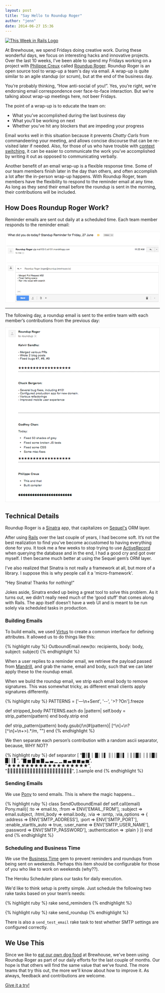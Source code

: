 ```yaml
---
layout: post
title: "Say Hello to Roundup Roger"
author: "jenn"
date: 2014-06-27 15:36
---
```



<p>
  <a href="https://github.com/BrewhouseTeam/roundup-roger">
    <img class="img-right img-responsive" alt="This Week in Rails Logo" src="https://s3.amazonaws.com/roundup-roger/roundup_roger_logo1.png">
  </a>
</p>

At Brewhouse, we spend Fridays doing creative work. During these wonderful days, we focus on interesting hacks and innovative projects. Over the last 10 weeks, I’ve been able to spend my Fridays working on a project with [Philippe Creux](https://github.com/pcreux) called [Roundup Roger](https://github.com/BrewhouseTeam/roundup-roger). Roundup Roger is an open source tool to wrap-up a team's day via email. A wrap-up is quite similar to an agile standup (or scrum), but at the end of the business day.

You’re probably thinking, “How anti-social of you!”.  Yes, you’re right, we're endorsing email correspondence over face-to-face interaction. But we're talking about wrap-up meetings here, not beer Fridays.

The point of a wrap-up is to educate the team on:

* What you’ve accomplished during the last business day
* What you’ll be working on next
* Whether you’ve hit any blockers that are impeding your progress

<!-- break -->

Email works well in this situation because it prevents <em>Chatty Carls</em> from commandeering your meeting, and allows concise discourse that can be re-visited later if needed. Also, for those of us who have trouble with [context switching](http://www.joelonsoftware.com/articles/fog0000000022.html), it can be easier to communicate the work you’ve accomplished by writing it out as opposed to communicating verbally.

Another benefit of an email wrap-up is a flexible response time. Some of our team members finish later in the day than others, and often accomplish a lot after the in-person wrap-up happens. With Roundup Roger, team members have the flexibility to respond to the reminder email at any time. As long as they send their email before the roundup is sent in the morning, their contributions will be included.


## How Does Roundup Roger Work?

Reminder emails are sent out daily at a scheduled time. Each team member responds to the reminder email:

![reminder email](/images/posts/reminder-email.png)

------------------------------------

The following day, a roundup email is sent to the entire team with each member’s contributions from the previous day:

![roundup email](/images/posts/roundup-email.png)


## Technical Details

Roundup Roger is a [Sinatra](http://www.sinatrarb.com/) app, that capitalizes on [Sequel's](https://github.com/jeremyevans/sequel) ORM layer.

After using [Rails](http://rubyonrails.org/) over the last couple of years, I had become soft. It’s not the best realization to find you’ve become accustomed to having everything done for you. It took me a few weeks to stop trying to use [ActiveRecord](http://guides.rubyonrails.org/active_record_querying.html) when querying the database and in the end, I had a good cry and got over myself. I then became much better at using the Sequel gem’s ORM layer.

I’ve also realized that Sinatra is not really a framework at all, but more of a library. I suppose this is why people call it a 'micro-framework'.

“Hey Sinatra! Thanks for nothing!”

Jokes aside, Sinatra ended up being a great tool to solve this problem. As it turns out, we didn’t really need much of the ‘good stuff’ that comes along with Rails. The app itself doesn’t have a web UI and is meant to be run solely via scheduled tasks in production.


### Building Emails

To build emails, we used [Virtus](https://github.com/solnic/virtus) to create a common interface for defining attributes. It allowed us to do things like this:

{% highlight ruby %}
  OutboundEmail.new(to: recipients, body: body, subject: subject)
{% endhighlight %}

When a user replies to a reminder email, we retrieve the payload passed from [Mandrill](https://www.mandrill.com/), and grab the name, email and body, such that we can later apply these to the roundup email.

When we build the roundup email, we strip each email body to remove signatures. This was somewhat tricky, as different email clients apply signatures differently.

{% highlight ruby %}
  PATTERNS = ['—\n+Sent', '--', '>? ?On'].freeze

  def stripped_body
    PATTERNS.each do |pattern|
      self.body = strip_pattern(pattern)
    end
    body.strip
  end

  def strip_pattern(pattern)
    body.gsub(/\n(#{pattern}| [^\n]+\n?[^\n]+\n+\>).*/m, "")
  end
{% endhighlight %}

We then separate each person’s contribution with a random ascii separator, because, WHY NOT?

{% highlight ruby %}
def separator
    [
      "█║▌│ █│║▌ ║││█║▌ │║║█║ │║║█║ █│║▌",
      "▇ ▅ █ ▅ ▇ ▂ ▃ ▁ ▁ ▅ ▃ ▅ ▅ ▄ ▅",
      "★★★★★★★★★★★★★★★★★★",
      "",
      ].sample
  end
{% endhighlight %}


### Sending Emails

We use [Pony](https://github.com/benprew/pony) to send emails. This is where the magic happens...

{% highlight ruby %}
class SendOutboundEmail
  def self.call(email)
    Pony.mail({
      :to => email.to,
      :from => ENV['EMAIL_FROM'],
      :subject => email.subject,
      :html_body => email.body,
      :via => :smtp,
      :via_options => {
        :address        => ENV['SMTP_ADDRESS'],
        :port           => ENV['SMTP_PORT'],
        :enable_starttls_auto => true,
        :user_name      => ENV['SMTP_USER_NAME'],
        :password       => ENV['SMTP_PASSWORD'],
        :authentication => :plain
      }
    })
  end
end
{% endhighlight %}


### Scheduling and Business Time

We use the [Business Time](https://github.com/bokmann/business_time) gem to prevent reminders and roundups from being sent on weekends. Perhaps this item should be configurable for those of you who like to work on weekends (why??).

The Heroku Scheduler plans our tasks for daily execution.

We'd like to think setup is pretty simple. Just schedule the following two rake tasks based on your team’s needs:

{% highlight ruby %}
  rake send_reminders
{% endhighlight %}

{% highlight ruby %}
  rake send_roundup
{% endhighlight %}

There is also a ```send_test_email``` rake task to test whether SMTP settings are configured correctly.


## We Use This

Since we like to [eat our own dog food](http://brewhouse.io/blog/2014/04/24/this-week-in-rails-the-backstory.html#dogfooding) at Brewhouse, we've been using Roundup Roger as part of our daily efforts for the last couple of months. Our hope is that others will find the same value that we've found. The more teams that try this out, the more we'll know about how to improve it. As always, feedback and contributions are welcome.

[Give it a try!](https://github.com/BrewhouseTeam/roundup-roger)

